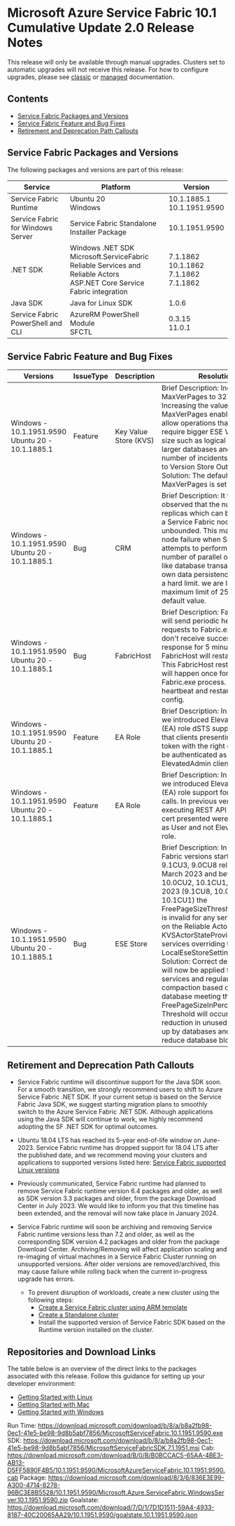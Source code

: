 # Microsoft Azure Service Fabric 10.1 Cumulative Update 2.0 Release Notes

This release will only be available through manual upgrades. Clusters set to automatic upgrades will not receive this release. For how to configure upgrades, please see [classic](https://docs.microsoft.com/en-us/azure/service-fabric/service-fabric-cluster-upgrade) or [managed](https://docs.microsoft.com/en-us/azure/service-fabric/how-to-managed-cluster-configuration) documentation.

## Contents
* [Service Fabric Packages and Versions](#service-fabric-packages-and-versions)
* [Service Fabric Feature and Bug Fixes](#service-fabric-feature-and-bug-fixes)
* [Retirement and Deprecation Path Callouts](#retirement-and-deprecation-path-callouts)

## Service Fabric Packages and Versions
The following packages and versions are part of this release:

| Service | Platform | Version |
|-|-|-|
| Service Fabric Runtime | Ubuntu 20 <br> Windows | 10.1.1885.1 <br> 10.1.1951.9590 |
| Service Fabric for Windows Server | Service Fabric Standalone Installer Package | 10.1.1951.9590 |
| .NET SDK | Windows .NET SDK <br> Microsoft.ServiceFabric <br> Reliable Services and Reliable Actors <br> ASP.NET Core Service Fabric integration | 7.1.1862 <br> 10.1.1862 <br> 7.1.1862 <br> 7.1.1862 |
| Java SDK | Java for Linux SDK | 1.0.6 |
| Service Fabric PowerShell and CLI | AzureRM PowerShell Module <br> SFCTL | 0.3.15 <br> 11.0.1 |

## Service Fabric Feature and Bug Fixes
| Versions | IssueType | Description | Resolution | 
|-|-|-|-|
| Windows -<br>10.1.1951.9590 <br> Ubuntu 20 -<br>10.1.1885.1 | Feature | Key Value Store (KVS) | Brief Description: Increase MaxVerPages to 32768. <br> Increasing the value of MaxVerPages enables us to allow operations that would require bigger ESE Version store size such as logical builds of larger databases and reduce the number of incidents caused due to Version Store Out of Memory. <br> Solution: The default value of MaxVerPages is set to 32768. |
| Windows -<br>10.1.1951.9590 <br> Ubuntu 20 -<br>10.1.1885.1 | Bug | CRM | Brief Description: It was observed that the number of replicas which can be hosted on a Service Fabric node was unbounded. This may result in node failure when Service Fabric attempts to perform a high number of parallel operations like database transactions for its own data persistence which has a hard limit. we are Introducing maximum limit of 25k which is default value. |
| Windows -<br>10.1.1951.9590 <br> Ubuntu 20 -<br>10.1.1885.1 | Bug | FabricHost | Brief Description: FabricHost.exe will send periodic heartbeat requests to Fabric.exe, and if don't receive success heartbeat response for 5 minutes, FabricHost will restart Fabric. This FabricHost restart Fabric will happen once for each Fabric.exe process. The heartbeat and restart are under a config. |
| Windows -<br>10.1.1951.9590 <br> Ubuntu 20 -<br>10.1.1885.1 | Feature | EA Role | Brief Description: In this version we introduced ElevatedAdmin (EA) role dSTS support, meaning that clients presenting dSTS token with the right claims can be authenticated as ElevatedAdmin client. |
| Windows -<br>10.1.1951.9590 <br> Ubuntu 20 -<br>10.1.1885.1 | Feature | EA Role | Brief Description: In this version we introduced ElevatedAdmin (EA) role support for REST API calls. In previous version, clients executing REST API calls with EA cert presented were authorized as User and not ElevatedAdmin role. |
| Windows -<br>10.1.1951.9590 <br> Ubuntu 20 -<br>10.1.1885.1 | Bug | ESE Store | Brief Description: In Service Fabric versions starting with 9.1CU3, 9.0CU8 released in March 2023 and before 9.1CU8, 10.0CU2, 10.1CU1, November 2023 (9.1CU8, 10.0CU2, 10.1CU1) the FreePageSizeThresholdInPercent is invalid for any services based on the Reliable Actors with the KVSActorStateProvider or any services overriding the LocalEseStoreSettings. <br> Solution: Correct default setting will now be applied for all services and regular auto-compaction based on the database meeting the FreePageSizeInPercent Threshold will occur leading to reduction in unused space taken up by databases and thus reduce database bloat. |

## Retirement and Deprecation Path Callouts

* Service Fabric runtime will discontinue support for the Java SDK soon. For a smooth transition, we strongly recommend users to shift to Azure Service Fabric .NET SDK. If your current setup is based on the Service Fabric Java SDK, we suggest starting migration plans to smoothly switch to the Azure Service Fabric .NET SDK. Although applications using the Java SDK will continue to work, we highly recommend adopting the SF .NET SDK for optimal outcomes. 

* Ubuntu 18.04 LTS has reached its 5-year end-of-life window on June-2023. Service Fabric runtime has dropped support for 18.04 LTS after the published date, and we recommend moving your clusters and applications to supported versions listed here: [Service Fabric supported Linux versions](https://learn.microsoft.com/en-us/azure/service-fabric/service-fabric-versions#supported-linux-versions-and-support-end-date)

* Previously communicated, Service Fabric runtime had planned to remove Service Fabric runtime version 6.4 packages and older, as well as SDK version 3.3 packages and older, from the package Download Center in July 2023. We would like to inform you that this timeline has been extended, and the removal will now take place in January 2024.

* Service Fabric runtime will soon be archiving and removing Service Fabric runtime versions less than 7.2 and older, as well as the corresponding SDK version 4.2 packages and older from the package Download Center. Archiving/Removing will affect application scaling and re-imaging of virtual machines in a Service Fabric Cluster running on unsupported versions. After older versions are removed/archived, this may cause failure while rolling back when the current in-progress upgrade has errors. 
  * To prevent disruption of workloads, create a new cluster using the following steps:
    * [Create a Service Fabric cluster using ARM template](https://learn.microsoft.com/en-us/azure/service-fabric/quickstart-cluster-template)
    * [Create a Standalone cluster](https://learn.microsoft.com/en-us/azure/service-fabric/service-fabric-cluster-creation-for-windows-server)
    * Install the supported version of Service Fabric SDK based on the Runtime version installed on the cluster.

## Repositories and Download Links
The table below is an overview of the direct links to the packages associated with this release. 
Follow this guidance for setting up your developer environment: 
* [Getting Started with Linux](https://docs.microsoft.com/azure/service-fabric/service-fabric-get-started-linux)
* [Getting Started with Mac](https://docs.microsoft.com/azure/service-fabric/service-fabric-get-started-mac)
* [Getting Started with Windows](https://docs.microsoft.com/azure/service-fabric/service-fabric-get-started)

Run Time: https://download.microsoft.com/download/b/8/a/b8a2fb98-0ec1-41e5-be98-9d8b5abf7856/MicrosoftServiceFabric.10.1.1951.9590.exe
SDK: https://download.microsoft.com/download/b/8/a/b8a2fb98-0ec1-41e5-be98-9d8b5abf7856/MicrosoftServiceFabricSDK.7.1.1951.msi
Cab: https://download.microsoft.com/download/B/0/B/B0BCCAC5-65AA-4BE3-AB13-D5FF5890F4B5/10.1.1951.9590/MicrosoftAzureServiceFabric.10.1.1951.9590.cab
Package: https://download.microsoft.com/download/8/3/6/836E3E99-A300-4714-8278-96BC3E8B5528/10.1.1951.9590/Microsoft.Azure.ServiceFabric.WindowsServer.10.1.1951.9590.zip
Goalstate: https://download.microsoft.com/download/7/D/1/7D1D1511-59A4-4933-8187-40C20065AA29/10.1.1951.9590/goalstate.10.1.1951.9590.json